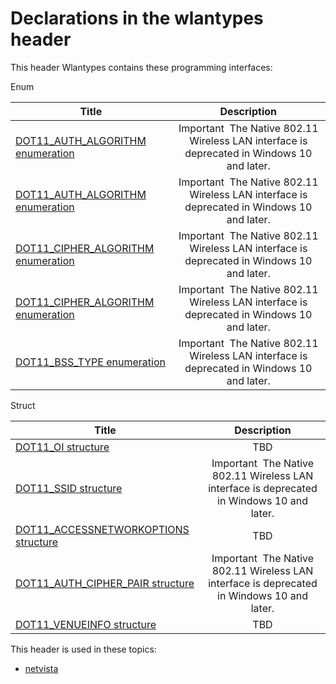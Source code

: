 # Declarations in the wlantypes header
This header Wlantypes contains these programming interfaces:

Enum

| Title        | Description    |
| ------------- |:-------------:|
| [DOT11_AUTH_ALGORITHM enumeration](ne-wlantypes--dot11-auth-algorithm.md) | Important  The Native 802.11 Wireless LAN interface is deprecated in Windows 10 and later. |
| [DOT11_AUTH_ALGORITHM enumeration](ne-wlantypes--dot11-auth-algorithm~r1.md) | Important  The Native 802.11 Wireless LAN interface is deprecated in Windows 10 and later. |
| [DOT11_CIPHER_ALGORITHM enumeration](ne-wlantypes--dot11-cipher-algorithm.md) | Important  The Native 802.11 Wireless LAN interface is deprecated in Windows 10 and later. |
| [DOT11_CIPHER_ALGORITHM enumeration](ne-wlantypes--dot11-cipher-algorithm~r1.md) | Important  The Native 802.11 Wireless LAN interface is deprecated in Windows 10 and later. |
| [DOT11_BSS_TYPE enumeration](ne-wlantypes--dot11-bss-type.md) | Important  The Native 802.11 Wireless LAN interface is deprecated in Windows 10 and later. |
Struct

| Title        | Description    |
| ------------- |:-------------:|
| [DOT11_OI structure](ns-wlantypes--dot11-oi.md) | TBD |
| [DOT11_SSID structure](ns-wlantypes--dot11-ssid.md) | Important  The Native 802.11 Wireless LAN interface is deprecated in Windows 10 and later. |
| [DOT11_ACCESSNETWORKOPTIONS structure](ns-wlantypes-dot11-accessnetworkoptions.md) | TBD |
| [DOT11_AUTH_CIPHER_PAIR structure](ns-wlantypes-dot11-auth-cipher-pair.md) | Important  The Native 802.11 Wireless LAN interface is deprecated in Windows 10 and later. |
| [DOT11_VENUEINFO structure](ns-wlantypes-dot11-venueinfo.md) | TBD |

This header is used in these topics:

- [netvista](..content/_netvista)
